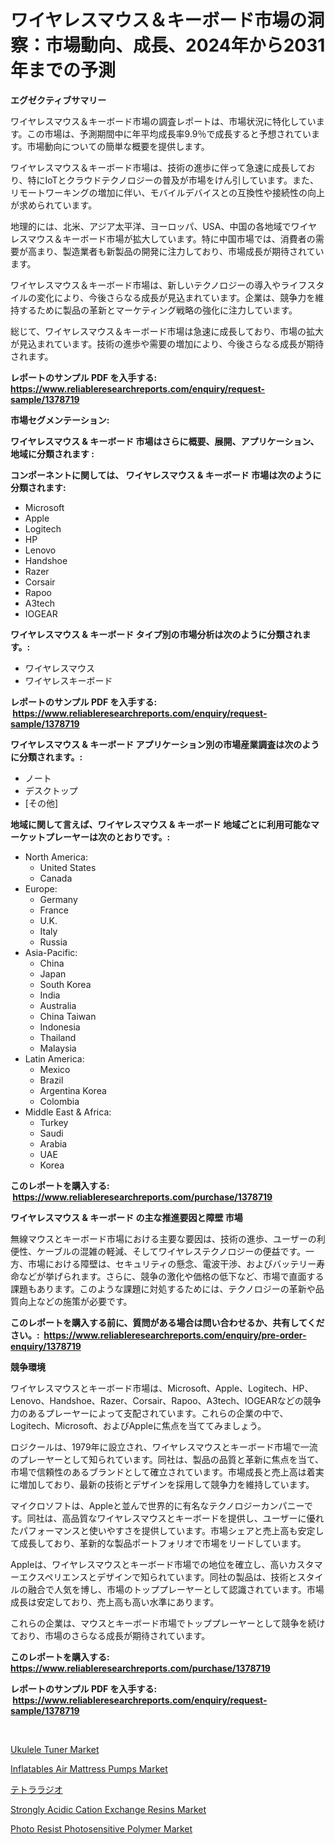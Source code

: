 <p><h1>ワイヤレスマウス＆キーボード市場の洞察：市場動向、成長、2024年から2031年までの予測</h1></p><p><strong>エグゼクティブサマリー</strong></p>
<p><p>ワイヤレスマウス＆キーボード市場の調査レポートは、市場状況に特化しています。この市場は、予測期間中に年平均成長率9.9％で成長すると予想されています。市場動向についての簡単な概要を提供します。</p><p>ワイヤレスマウス＆キーボード市場は、技術の進歩に伴って急速に成長しており、特にIoTとクラウドテクノロジーの普及が市場をけん引しています。また、リモートワーキングの増加に伴い、モバイルデバイスとの互換性や接続性の向上が求められています。</p><p>地理的には、北米、アジア太平洋、ヨーロッパ、USA、中国の各地域でワイヤレスマウス＆キーボード市場が拡大しています。特に中国市場では、消費者の需要が高まり、製造業者も新製品の開発に注力しており、市場成長が期待されています。</p><p>ワイヤレスマウス＆キーボード市場は、新しいテクノロジーの導入やライフスタイルの変化により、今後さらなる成長が見込まれています。企業は、競争力を維持するために製品の革新とマーケティング戦略の強化に注力しています。</p><p>総じて、ワイヤレスマウス＆キーボード市場は急速に成長しており、市場の拡大が見込まれています。技術の進歩や需要の増加により、今後さらなる成長が期待されます。</p></p>
<p><strong>レポートのサンプル PDF を入手する: <a href="https://www.reliableresearchreports.com/enquiry/request-sample/1378719">https://www.reliableresearchreports.com/enquiry/request-sample/1378719</a></strong></p>
<p><strong>市場セグメンテーション:</strong></p>
<p><strong> ワイヤレスマウス & キーボード 市場はさらに概要、展開、アプリケーション、地域に分類されます :</strong></p>
<p><strong>コンポーネントに関しては、 ワイヤレスマウス & キーボード 市場は次のように分類されます: &nbsp;</strong></p>
<p><ul><li>Microsoft</li><li>Apple</li><li>Logitech</li><li>HP</li><li>Lenovo</li><li>Handshoe</li><li>Razer</li><li>Corsair</li><li>Rapoo</li><li>A3tech</li><li>IOGEAR</li></ul></p>
<p><strong> ワイヤレスマウス & キーボード タイプ別の市場分析は次のように分類されます。:</strong></p>
<p><ul><li>ワイヤレスマウス</li><li>ワイヤレスキーボード</li></ul></p>
<p><strong>レポートのサンプル PDF を入手する: &nbsp;<a href="https://www.reliableresearchreports.com/enquiry/request-sample/1378719">https://www.reliableresearchreports.com/enquiry/request-sample/1378719</a></strong></p>
<p><strong> ワイヤレスマウス & キーボード アプリケーション別の市場産業調査は次のように分類されます。:</strong></p>
<p><ul><li>ノート</li><li>デスクトップ</li><li>[その他]</li></ul></p>
<p><strong>地域に関して言えば、ワイヤレスマウス & キーボード 地域ごとに利用可能なマーケットプレーヤーは次のとおりです。:</strong></p>
<p><ul>
    <li>
        North America:
        <ul>
            <li>United States</li>
            <li>Canada</li>
        </ul>
    </li>
    <li>
        Europe:
        <ul>
            <li>Germany</li>
            <li>France</li>
            <li>U.K.</li>
            <li>Italy</li>
            <li>Russia</li>
        </ul>
    </li>
    <li>
        Asia-Pacific:
        <ul>
            <li>China</li>
            <li>Japan</li>
            <li>South Korea</li>
            <li>India</li>
            <li>Australia</li>
            <li>China Taiwan</li>
            <li>Indonesia</li>
            <li>Thailand</li>
            <li>Malaysia</li>
        </ul>
    </li>
    <li>
        Latin America:
        <ul>
            <li>Mexico</li>
            <li>Brazil</li>
            <li>Argentina Korea</li>
            <li>Colombia</li>
        </ul>
    </li>
    <li>
        Middle East & Africa:
        <ul>
            <li>Turkey</li>
            <li>Saudi</li>
            <li>Arabia</li>
            <li>UAE</li>
            <li>Korea</li>
        </ul>
    </li>
    </ul></p>
<p><strong>このレポートを購入する: &nbsp;<a href="https://www.reliableresearchreports.com/purchase/1378719">https://www.reliableresearchreports.com/purchase/1378719</a></strong></p>
<p><strong>ワイヤレスマウス & キーボード の主な推進要因と障壁 市場</strong></p>
<p><p>無線マウスとキーボード市場における主要な要因は、技術の進歩、ユーザーの利便性、ケーブルの混雑の軽減、そしてワイヤレステクノロジーの便益です。一方、市場における障壁は、セキュリティの懸念、電波干渉、およびバッテリー寿命などが挙げられます。さらに、競争の激化や価格の低下など、市場で直面する課題もあります。このような課題に対処するためには、テクノロジーの革新や品質向上などの施策が必要です。</p></p>
<p><strong>このレポートを購入する前に、質問がある場合は問い合わせるか、共有してください。:&nbsp; <a href="https://www.reliableresearchreports.com/enquiry/pre-order-enquiry/1378719">https://www.reliableresearchreports.com/enquiry/pre-order-enquiry/1378719</a></strong></p>
<p><strong>競争環境</strong></p>
<p><p>ワイヤレスマウスとキーボード市場は、Microsoft、Apple、Logitech、HP、Lenovo、Handshoe、Razer、Corsair、Rapoo、A3tech、IOGEARなどの競争力のあるプレーヤーによって支配されています。これらの企業の中で、Logitech、Microsoft、およびAppleに焦点を当ててみましょう。</p><p>ロジクールは、1979年に設立され、ワイヤレスマウスとキーボード市場で一流のプレーヤーとして知られています。同社は、製品の品質と革新に焦点を当て、市場で信頼性のあるブランドとして確立されています。市場成長と売上高は着実に増加しており、最新の技術とデザインを採用して競争力を維持しています。</p><p>マイクロソフトは、Appleと並んで世界的に有名なテクノロジーカンパニーです。同社は、高品質なワイヤレスマウスとキーボードを提供し、ユーザーに優れたパフォーマンスと使いやすさを提供しています。市場シェアと売上高も安定して成長しており、革新的な製品ポートフォリオで市場をリードしています。</p><p>Appleは、ワイヤレスマウスとキーボード市場での地位を確立し、高いカスタマーエクスペリエンスとデザインで知られています。同社の製品は、技術とスタイルの融合で人気を博し、市場のトッププレーヤーとして認識されています。市場成長は安定しており、売上高も高い水準にあります。</p><p>これらの企業は、マウスとキーボード市場でトッププレーヤーとして競争を続けており、市場のさらなる成長が期待されています。</p></p>
<p><strong>このレポートを購入する: &nbsp; <a href="https://www.reliableresearchreports.com/purchase/1378719">https://www.reliableresearchreports.com/purchase/1378719</a></strong></p>
<p><strong>レポートのサンプル PDF を入手する: &nbsp;<a href="https://www.reliableresearchreports.com/enquiry/request-sample/1378719">https://www.reliableresearchreports.com/enquiry/request-sample/1378719</a></strong><strong></strong></p>
<p>&nbsp;</p>
<p><p><a href="https://issuu.com/reportprime-2/docs/ukulele-tuner-market-size-2030.pptx">Ukulele Tuner Market</a></p><p><a href="https://skillful-vermicelli-b89.notion.site/Inflatables-Air-Mattress-Pumps-Market-Share-Market-New-Trends-Analysis-Report-By-Type-By-Applicat-26f62ccb0acc48f5930ac4907761c8cf">Inflatables Air Mattress Pumps Market</a></p><p><a href="https://github.com/mreklxf44233/Market-Research-Report-List-1/blob/main/6744997732.md">テトララジオ</a></p><p><a href="https://github.com/CliffMedina6/Market-Research-Report-List-3/blob/main/strongly-acidic-cation-exchange-resins-market.md">Strongly Acidic Cation Exchange Resins Market</a></p><p><a href="https://github.com/provorikovar/Market-Research-Report-List-3/blob/main/photo-resist-photosensitive-polymer-market.md">Photo Resist Photosensitive Polymer Market</a></p></p>